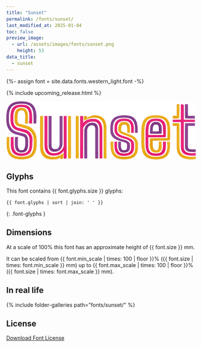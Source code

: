 ```yaml
---
title: "Sunset"
permalink: /fonts/sunset/
last_modified_at: 2025-01-04
toc: false
preview_image:
  - url: /assets/images/fonts/sunset.png
    height: 53
data_title:
  - sunset
---
```

{%- assign font = site.data.fonts.western_light.font -%}

{% include upcoming_release.html %}

![Sunset](/assets/images/fonts/sunset.png)

## Glyphs

This font contains  {{ font.glyphs.size }} glyphs:

```
{{ font.glyphs | sort | join: ' ' }}
```
{: .font-glyphs }

## Dimensions

At a scale of 100% this font has an approximate height of {{ font.size }} mm. 

It can be scaled from {{ font.min_scale | times: 100 | floor }}% ({{ font.size | times: font.min_scale }} mm)
up to {{ font.max_scale | times: 100 | floor }}% ({{ font.size | times: font.max_scale }} mm).

## In real life

{% include folder-galleries path="fonts/sunset/" %}

## License

[Download Font License](https://github.com/inkstitch/inkstitch/tree/main/fonts/sunset/LICENSE)
